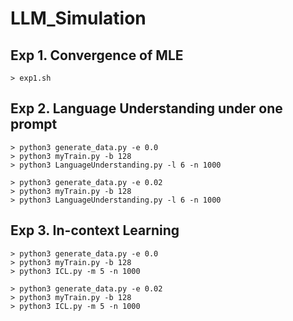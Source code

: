 # LLM_Simulation


## Exp 1. Convergence of MLE 

```
> exp1.sh

```

## Exp 2. Language Understanding under one prompt

```
> python3 generate_data.py -e 0.0
> python3 myTrain.py -b 128
> python3 LanguageUnderstanding.py -l 6 -n 1000

> python3 generate_data.py -e 0.02
> python3 myTrain.py -b 128
> python3 LanguageUnderstanding.py -l 6 -n 1000

```

## Exp 3. In-context Learning

```
> python3 generate_data.py -e 0.0
> python3 myTrain.py -b 128
> python3 ICL.py -m 5 -n 1000

> python3 generate_data.py -e 0.02
> python3 myTrain.py -b 128
> python3 ICL.py -m 5 -n 1000

```